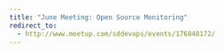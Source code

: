 ```yaml
---
title: "June Meeting: Open Source Monitoring"
redirect_to:
  - http://www.meetup.com/sddevops/events/176848172/
---
```

